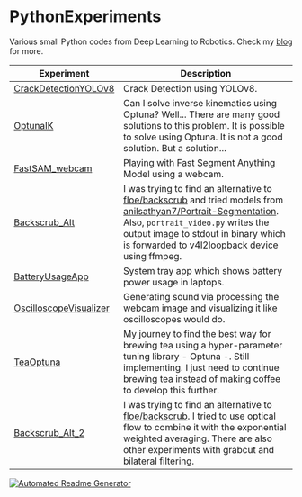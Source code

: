 # PythonExperiments
Various small Python codes from Deep Learning to Robotics. Check my [blog](https://salihmarangoz.github.io/) for more.

| Experiment | Description |
| ---------- | ----------- |
| [CrackDetectionYOLOv8](CrackDetectionYOLOv8/README.md) | Crack Detection using YOLOv8. |
| [OptunaIK](OptunaIK/README.md) | Can I solve inverse kinematics using Optuna? Well... There are many good solutions to this problem. It is possible to solve using Optuna. It is not a good solution. But a solution... |
| [FastSAM_webcam](FastSAM_webcam/README.md) | Playing with Fast Segment Anything Model using a webcam. |
| [Backscrub_Alt](Backscrub_Alt/README.md) | I was trying to find an alternative to [floe/backscrub](https://github.com/floe/backscrub) and tried models from [anilsathyan7/Portrait-Segmentation](anilsathyan7/Portrait-Segmentation). Also, `portrait_video.py` writes the output image to stdout in binary which is forwarded to v4l2loopback device using ffmpeg. |
| [BatteryUsageApp](BatteryUsageApp/README.md) | System tray app which shows battery power usage in laptops. |
| [OscilloscopeVisualizer](OscilloscopeVisualizer/README.md) | Generating sound via processing the webcam image and visualizing it like oscilloscopes would do. |
| [TeaOptuna](TeaOptuna/README.md) | My journey to find the best way for brewing tea using a hyper-parameter tuning library - Optuna -. Still implementing. I just need to continue brewing tea instead of making coffee to develop this further. |
| [Backscrub_Alt_2](Backscrub_Alt_2/README.md) | I was trying to find an alternative to [floe/backscrub](https://github.com/floe/backscrub). I tried to use optical flow to combine it with the exponential weighted averaging. There are also other experiments with grabcut and bilateral filtering. |

[![Automated Readme Generator](https://github.com/salihmarangoz/PythonExperiments/actions/workflows/update.yml/badge.svg?branch=main)](https://github.com/salihmarangoz/PythonExperiments/actions/workflows/update.yml)